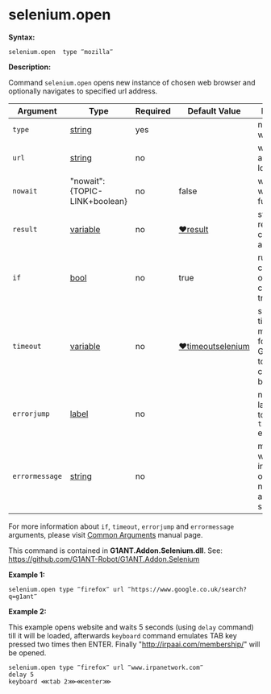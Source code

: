 # selenium.open

**Syntax:**

```G1ANT
selenium.open  type ‴mozilla‴ 
```

**Description:**

Command `selenium.open` opens new instance of chosen web browser and optionally navigates to specified url address. 

| Argument | Type | Required | Default Value | Description |
| -------- | ---- | -------- | ------------- | ----------- |
|`type`| [string](https://github.com/G1ANT-Robot/G1ANT.Manual/blob/master/G1ANT-Language/Structures/bool.md) | yes|  | name of the web browser |
|`url`| [string](https://github.com/G1ANT-Robot/G1ANT.Manual/blob/master/G1ANT-Language/Structures/bool.md) | no|  | web page address to be loaded |
|`nowait` | "nowait":{TOPIC-LINK+boolean}| no | false | waits until the webpage fully loads  |
|`result` | [variable](https://github.com/G1ANT-Robot/G1ANT.Manual/blob/master/G1ANT-Language/Special-Characters/variable.md) | no | [♥result](https://github.com/G1ANT-Robot/G1ANT.Manual/blob/master/G1ANT-Language/Common-Arguments.md)  | stores the result of the command in a variable |
|`if`| [bool](https://github.com/G1ANT-Robot/G1ANT.Manual/blob/master/G1ANT-Language/Structures/bool.md) | no | true | runs the command only if condition is true |
|`timeout`| [variable](https://github.com/G1ANT-Robot/G1ANT.Manual/blob/master/G1ANT-Language/Special-Characters/variable.md) | no | [♥timeoutselenium](https://github.com/G1ANT-Robot/G1ANT.Manual/blob/master/G1ANT-Language/Variables/Special-Variables.md) | specifies time in milliseconds for G1ANT.Robot to wait for the command to be executed |
|`errorjump` | [label](https://github.com/G1ANT-Robot/G1ANT.Manual/blob/master/G1ANT-Language/Structures/bool.md) | no | | name of the label to jump to if given `timeout` expires |
|`errormessage`| [string](https://github.com/G1ANT-Robot/G1ANT.Manual/blob/master/G1ANT-Language/Structures/bool.md) | no |  | message that will be shown in case error occurs and no `errorjump` argument is specified |

For more information about `if`, `timeout`, `errorjump` and `errormessage` arguments, please visit [Common Arguments](https://github.com/G1ANT-Robot/G1ANT.Manual/blob/master/G1ANT-Language/Common-Arguments.md)  manual page.

This command is contained in **G1ANT.Addon.Selenium.dll**.
See: https://github.com/G1ANT-Robot/G1ANT.Addon.Selenium

**Example 1:**

```G1ANT
selenium.open type ‴firefox‴ url ‴https://www.google.co.uk/search?q=g1ant‴
```

 

**Example 2:**

This example opens website and waits 5 seconds (using `delay` command) till it will be loaded, afterwards `keyboard` command emulates TAB key pressed two times then ENTER. Finally "http://irpaai.com/membership/" will be opened.

```G1ANT
selenium.open type ‴firefox‴ url ‴www.irpanetwork.com‴
delay 5
keyboard ⋘tab 2⋙⋘enter⋙
```
